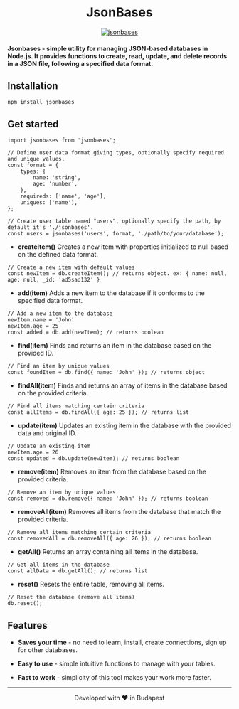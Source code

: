 <h1 align="center">
  JsonBases
</h1>

<p align="center">
  <a href="https://github.com/omiaow/jsonbases/blob/main/LICENSE" target="blank">
    <img src="https://img.shields.io/github/license/omiaow/smart-journey?style=flat-square" alt="jsonbases" />
  </a>
</p>

#### Jsonbases - simple utility for managing JSON-based databases in Node.js. It provides functions to create, read, update, and delete records in a JSON file, following a specified data format.

## Installation
```
npm install jsonbases
```

## Get started
```
import jsonbases from 'jsonbases';

// Define user data format giving types, optionally specify required and unique values.
const format = {
    types: {
        name: 'string',
        age: 'number',
    },
    requireds: ['name', 'age'],
    uniques: ['name'],
};

// Create user table named "users", optionally specify the path, by default it's './jsonbases'.
const users = jsonbases('users', format, './path/to/your/database');
```

- **createItem()** Creates a new item with properties initialized to null based on the defined data format.

```
// Create a new item with default values
const newItem = db.createItem(); // returns object. ex: { name: null, age: null, _id: 'ad5sad132' }
```

- **add(item)** Adds a new item to the database if it conforms to the specified data format.

```
// Add a new item to the database
newItem.name = 'John'
newItem.age = 25
const added = db.add(newItem); // returns boolean
```

- **find(item)** Finds and returns an item in the database based on the provided ID.

```
// Find an item by unique values
const foundItem = db.find({ name: 'John' }); // returns object
```

- **findAll(item)** Finds and returns an array of items in the database based on the provided criteria.

```
// Find all items matching certain criteria
const allItems = db.findAll({ age: 25 }); // returns list
```

- **update(item)** Updates an existing item in the database with the provided data and original ID.

```
// Update an existing item
newItem.age = 26
const updated = db.update(newItem); // returns boolean
```

- **remove(item)** Removes an item from the database based on the provided criteria.

```
// Remove an item by unique values
const removed = db.remove({ name: 'John' }); // returns boolean
```

- **removeAll(item)** Removes all items from the database that match the provided criteria.

```
// Remove all items matching certain criteria
const removedAll = db.removeAll({ age: 26 }); // returns boolean
```

- **getAll()** Returns an array containing all items in the database.

```
// Get all items in the database
const allData = db.getAll(); // returns list
```

- **reset()** Resets the entire table, removing all items.

```
// Reset the database (remove all items)
db.reset();
```

## Features

- **Saves your time** - no need to learn, install, create connections, sign up for other databases.

- **Easy to use** - simple intuitive functions to manage with your tables.

- **Fast to work** - simplicity of this tool makes your work more faster.

<hr>
<p align="center">
  Developed with ❤️ in Budapest
</p>

